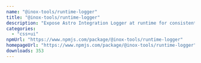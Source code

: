 ```yaml
---
name: "@inox-tools/runtime-logger"
title: "@inox-tools/runtime-logger"
description: "Expose Astro Integration Logger at runtime for consistent output"
categories:
  - "css+ui"
npmUrl: "https://www.npmjs.com/package/@inox-tools/runtime-logger"
homepageUrl: "https://www.npmjs.com/package/@inox-tools/runtime-logger"
downloads: 353
---
```

